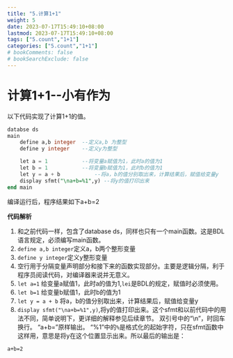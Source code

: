 ```yaml
---
title: "5.计算1+1"
weight: 5
date: 2023-07-17T15:49:10+08:00
lastmod: 2023-07-17T15:49:10+08:00
tags: ["5.count","1+1"]
categories: ["5.count","1+1"]
# bookComments: false
# bookSearchExclude: false
---
```


# 计算1+1--小有作为

以下代码实现了计算1+1的值。

```sql
databse ds
main
    define a,b integer  --定义a,b 为整型
    define y integer    --定义y为整型

    let a = 1           --将变量a赋值为1，此时a的值为1
    let b = 1           --将变量b赋值为1，此时b的值为1
    let y = a + b           --将a，b的值分别取出来，计算结果后，赋值给变量y
    display sfmt("\na+b=%1",y) --将y的值打印出来
end main
```
编译运行后，程序结果如下a+b=2

**代码解析**
1. 和之前代码一样，包含了database ds，同样也只有一个main函数。这是BDL语言规定，必须编写main函数。
2. `define a,b integer`定义a，b两个整形变量
3. `define y integer`定义y整形变量
4. 空行用于分隔变量声明部分和接下来的函数实现部分。主要是逻辑分隔，利于程序员阅读代码，对编译器来说并无意义。
5. `let a=1` 给变量a赋值1，此时a的值为1,`lei`是BDL的规定，赋值时必须使用。
6. `let b=1` 给变量b赋值1，此时b的值为1
7. `let y = a + b` 将a，b的值分别取出来，计算结果后，赋值给变量y
8. `display sfmt("\na+b=%1",y)`,将y的值打印出来。这个sfmt和以前代码中的用法不同，简单说明下，更详细的解释参见后续章节。
双引号中的“\n”，时回车换行。
“a+b=”原样输出。
“%1”中的`%`是格式化的起始字符，只在sfmt函数中这样用，意思是将y在这个位置显示出来。所以最后的输出是：
```
a+b=2
```



